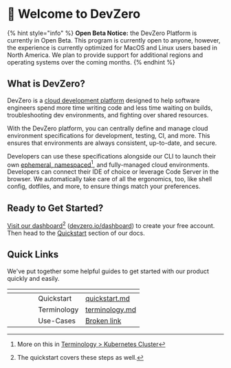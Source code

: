 # 👋 Welcome to DevZero

{% hint style="info" %}
**Open Beta Notice:** the DevZero Platform is currently in Open Beta. This program is currently open to anyone, however, the experience is currently optimized for MacOS and Linux users based in North America. We plan to provide support for additional regions and operating systems over the coming months.
{% endhint %}

## What is DevZero?

DevZero is a [cloud development platform](https://www.devzero.io/cloud-development-environment) designed to help software engineers spend more time writing code and less time waiting on builds, troubleshooting dev environments, and fighting over shared resources.

With the DevZero platform, you can centrally define and manage cloud environment specifications for development, testing, CI, and more. This ensures that environments are always consistent, up-to-date, and secure.

Developers can use these specifications alongside our CLI to launch their own [ephemeral, namespaced](#user-content-fn-1)[^1], and fully-managed cloud environments. Developers can connect their IDE of choice or leverage Code Server in the browser. We automatically take care of all the ergonomics, too, like shell config, dotfiles, and more, to ensure things match your preferences.

## Ready to Get Started?

[Visit our dashboard](#user-content-fn-2)[^2] ([devzero.io/dashboard](https://devzero.io/dashboard)) to create your free account. Then head to the [Quickstart](getting-started/quickstart.md) section of our docs.

## Quick Links

We've put together some helpful guides to get started with our product quickly and easily.



<table data-view="cards"><thead><tr><th></th><th></th><th></th><th></th><th></th><th data-hidden data-card-target data-type="content-ref"></th></tr></thead><tbody><tr><td></td><td></td><td></td><td></td><td>Quickstart</td><td><a href="getting-started/quickstart.md">quickstart.md</a></td></tr><tr><td></td><td></td><td></td><td></td><td>Terminology</td><td><a href="getting-started/terminology.md">terminology.md</a></td></tr><tr><td></td><td></td><td></td><td></td><td>Use-Cases</td><td><a href="broken-reference">Broken link</a></td></tr></tbody></table>

[^1]: More on this in [Terminology > Kubernetes Cluster](getting-started/terminology.md#kubernetes-cluster-ephemeral-namespaced)

[^2]: The quickstart covers these steps as well.
